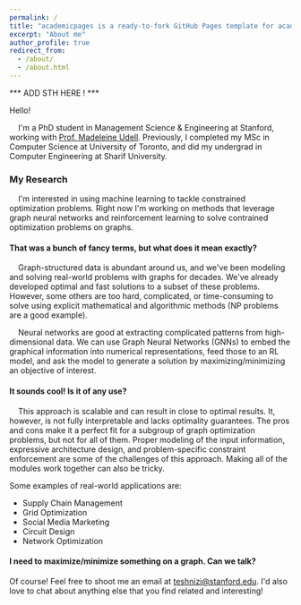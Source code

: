 ```yaml
---
permalink: /
title: "academicpages is a ready-to-fork GitHub Pages template for academic personal websites"
excerpt: "About me"
author_profile: true
redirect_from: 
  - /about/
  - /about.html
---
```


*** ADD STH HERE ! ***


Hello!

    I'm a PhD student in Management Science & Engineering at Stanford, working with [Prof. Madeleine Udell](https://people.orie.cornell.edu/mru8/). Previously, I completed my MSc in Computer Science at University of Toronto, and did my undergrad in Computer Engineering at Sharif University.

<h3>My Research</h3>
    I'm interested in using machine learning to tackle constrained optimization problems. Right now I'm working on methods that leverage graph neural networks and reinforcement learning to solve contrained optimization problems on graphs.

<h4> That was a bunch of fancy terms, but what does it mean exactly? </h4>

    Graph-structured data is abundant around us, and we've been modeling and solving real-world problems with graphs for decades. We've already developed optimal and fast solutions to a subset of these problems. However, some others are too hard, complicated, or time-consuming to solve using explicit mathematical and algorithmic methods (NP problems are a good example).

    Neural networks are good at extracting complicated patterns from high-dimensional data. We can use Graph Neural Networks (GNNs) to embed the graphical information into numerical representations, feed those to an RL model, and ask the model to generate a solution by maximizing/minimizing an objective of interest. 

<h4>It sounds cool! Is it of any use?</h4>

    This approach is scalable and can result in close to optimal results. It, however, is not fully interpretable and lacks optimality guarantees. The pros and cons make it a perfect fit for a subgroup of graph optimization problems, but not for all of them. Proper modeling of the input information, expressive architecture design, and problem-specific constraint enforcement are some of the challenges of this approach. Making all of the modules work together can also be tricky.

Some examples of real-world applications are:
* Supply Chain Management
* Grid Optimization
* Social Media Marketing
* Circuit Design
* Network Optimization 

<h4>I need to maximize/minimize something on a graph. Can we talk?</h4>

Of course! Feel free to shoot me an email at [teshnizi@stanford.edu](mailto:teshnizi@stanford.edu). I'd also love to chat about anything else that you find related and interesting!
